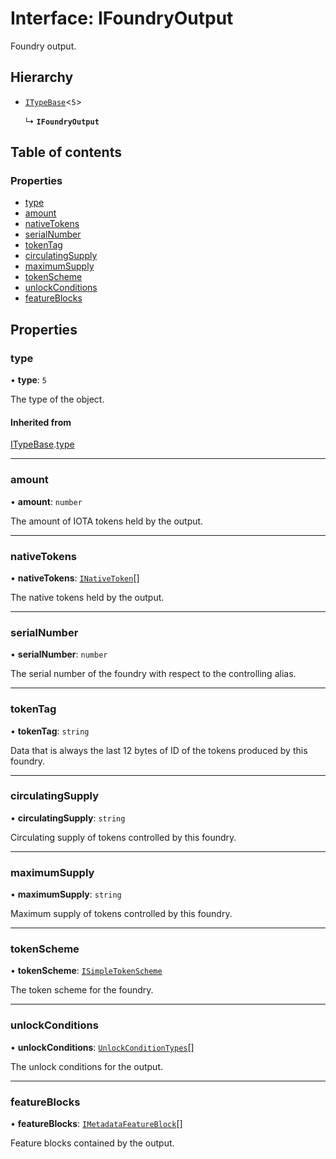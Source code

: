 # Interface: IFoundryOutput

Foundry output.

## Hierarchy

- [`ITypeBase`](ITypeBase.md)<``5``\>

  ↳ **`IFoundryOutput`**

## Table of contents

### Properties

- [type](IFoundryOutput.md#type)
- [amount](IFoundryOutput.md#amount)
- [nativeTokens](IFoundryOutput.md#nativetokens)
- [serialNumber](IFoundryOutput.md#serialnumber)
- [tokenTag](IFoundryOutput.md#tokentag)
- [circulatingSupply](IFoundryOutput.md#circulatingsupply)
- [maximumSupply](IFoundryOutput.md#maximumsupply)
- [tokenScheme](IFoundryOutput.md#tokenscheme)
- [unlockConditions](IFoundryOutput.md#unlockconditions)
- [featureBlocks](IFoundryOutput.md#featureblocks)

## Properties

### type

• **type**: ``5``

The type of the object.

#### Inherited from

[ITypeBase](ITypeBase.md).[type](ITypeBase.md#type)

___

### amount

• **amount**: `number`

The amount of IOTA tokens held by the output.

___

### nativeTokens

• **nativeTokens**: [`INativeToken`](INativeToken.md)[]

The native tokens held by the output.

___

### serialNumber

• **serialNumber**: `number`

The serial number of the foundry with respect to the controlling alias.

___

### tokenTag

• **tokenTag**: `string`

Data that is always the last 12 bytes of ID of the tokens produced by this foundry.

___

### circulatingSupply

• **circulatingSupply**: `string`

Circulating supply of tokens controlled by this foundry.

___

### maximumSupply

• **maximumSupply**: `string`

Maximum supply of tokens controlled by this foundry.

___

### tokenScheme

• **tokenScheme**: [`ISimpleTokenScheme`](ISimpleTokenScheme.md)

The token scheme for the foundry.

___

### unlockConditions

• **unlockConditions**: [`UnlockConditionTypes`](../api.md#unlockconditiontypes)[]

The unlock conditions for the output.

___

### featureBlocks

• **featureBlocks**: [`IMetadataFeatureBlock`](IMetadataFeatureBlock.md)[]

Feature blocks contained by the output.

